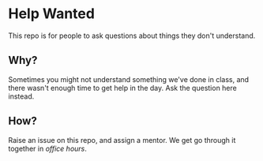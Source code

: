 # Help Wanted

This repo is for people to ask questions about things they don't understand.

## Why?

Sometimes you might not understand something we've done in class, and there wasn't enough time to get help in the day. Ask the question here instead.

## How?

Raise an issue on this repo, and assign a mentor. We get go through it together in _office hours_.
